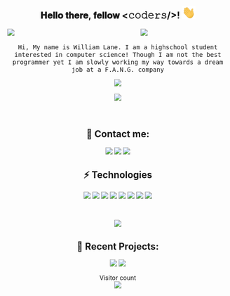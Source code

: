 <div>
<h2 align="center"> 𝐇𝐞𝐥𝐥𝐨 𝐭𝐡𝐞𝐫𝐞, 𝐟𝐞𝐥𝐥𝐨𝐰 <𝚌𝚘𝚍𝚎𝚛𝚜/>! <img src="https://raw.githubusercontent.com/ABSphreak/ABSphreak/master/gifs/Hi.gif" width="30px"></h2>
<img align='right' src='https://user-images.githubusercontent.com/5713670/87202985-820dcb80-c2b6-11ea-9f56-7ec461c497c3.gif' width="200">

<p align="left"><img width=50% src="https://wompampsupport.azureedge.net/fetchimage?siteId=7575&v=2&jpgQuality=100&width=700&url=https%3A%2F%2Fi.kym-cdn.com%2Fentries%2Ficons%2Ffacebook%2F000%2F021%2F807%2Fig9OoyenpxqdCQyABmOQBZDI0duHk2QZZmWg2Hxd4ro.jpg"></p>


<p align="center"> <samp>Hi, My name is William Lane. I am a highschool student interested in computer science! Though I am not the best programmer yet I am slowly working my way towards a dream job at a F.A.N.G. company</samp> 

<p align="center"><img src="https://github-readme-stats.vercel.app/api?username=willdoescode&show_icons=true&hide_border=false&line_height=20&title_color=ea4aed&icon_color=1b93c9&show_owner=true"></p>

<p align="center"><img src="https://github-readme-stats.vercel.app/api/top-langs/?username=aemmadi&hide=TeX&layout=compact"></p>
  
<br/>
<h2 align="center">📣 Contact me: </h2>
<p align="center">
<a align="left" href="https://instagram.com/willdoescode"><img src="https://img.shields.io/badge/instagram-E4405F.svg?style=for-the-badge&logo=instagram&logoColor=white"/></a>
<a align="center" href="https://twitter.com/willdoescode"><img src="https://img.shields.io/badge/twitter-1DA1F2.svg?style=for-the-badge&logo=twitter&logoColor=white"/></a>
<a align="right" href="mailto:williamlane923@gmail.com"><img src="https://img.shields.io/badge/-williamlane923@gmail.com-c14438?style=flat-square&logo=Gmail&logoColor=white&link=mailto:williamlane923@gmail.com"/></a>
</p>

<h2 align="center">⚡️ Technologies</h2>
<p align="center">
<a href="js"><img src="https://img.shields.io/badge/-JavaScript-black?style=flat-square&logo=javascript"></a>
<a href="node"><img src="https://img.shields.io/badge/-Nodejs-black?style=flat-square&logo=Node.js"></a>
<a href="pi"><img src="https://img.shields.io/badge/-Python-black?style=flat-square&logo=Python"></a>
<a href="java"><img src="https://img.shields.io/badge/-java-E34A86?style=flat-square&logo=java"></a>
<a href="html5"><img src="https://img.shields.io/badge/-HTML5-E34F26?style=flat-square&logo=html5&logoColor=white"></a>
<a href="git"><img src="https://img.shields.io/badge/-Git-black?style=flat-square&logo=git"></a>
<a href="github"><img src="https://img.shields.io/badge/-GitHub-181717?style=flat-square&logo=github"></a>
<a href="os"><img src="https://img.shields.io/badge/OS-macOS-informational?style=flat-square&logo=apple&logoColor=white"></a>
</p>
<br/>

<p align="center">
<a href="me"><img src="https://raw.githubusercontent.com/willdoescode/willdoescode/master/willdoescode.JPG"></a>
</p>

<h2 align="center">🌱 Recent Projects: </h2>

<p align="center">
    <a href="https://github.com/willdoescode/nodebot"><img src="https://github-readme-stats.vercel.app/api/pin/?username=willdoescode&repo=nodebot"></a>
    <a href="https://github.com/willdoescode/willsautoclick"><img src="https://github-readme-stats.vercel.app/api/pin/?username=willdoescode&repo=willsautoclick"></a>
</p>

<p align="center"> 
  Visitor count<br>
  <img src="https://profile-counter.glitch.me/willdoescode/count.svg" />
</p>
</div>